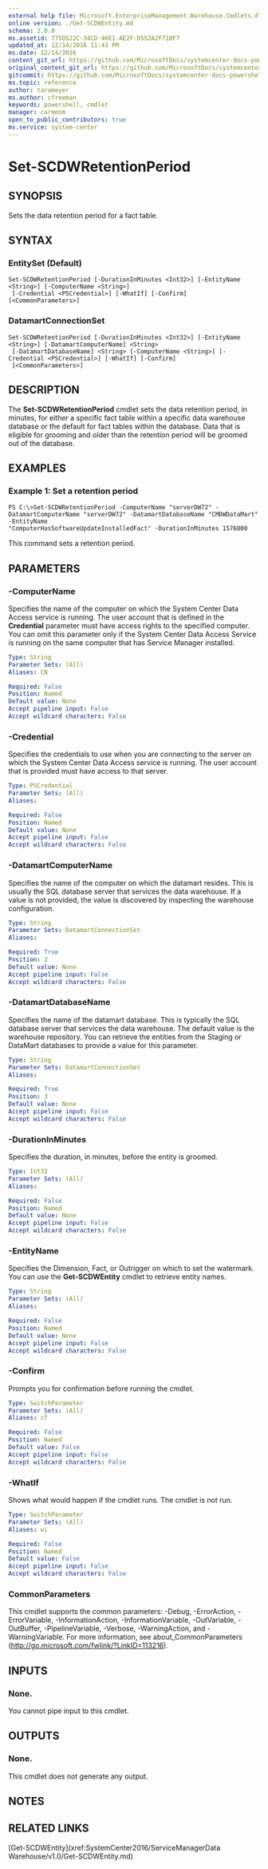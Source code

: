 ```yaml
---
external help file: Microsoft.EnterpriseManagement.Warehouse.Cmdlets.dll-Help.xml
online version: ./Get-SCDWEntity.md
schema: 2.0.0
ms.assetid: 775D522C-34CD-46E1-AE2F-D552A2F710F7
updated_at: 12/14/2016 11:43 PM
ms.date: 12/14/2016
content_git_url: https://github.com/MicrosoftDocs/systemcenter-docs-powershell/blob/master/systemcenter-cmdlets/SystemCenter2016/ServiceManagerData%20Warehouse/v1.0/Set-SCDWRetentionPeriod.md
original_content_git_url: https://github.com/MicrosoftDocs/systemcenter-docs-powershell/blob/master/systemcenter-cmdlets/SystemCenter2016/ServiceManagerData%20Warehouse/v1.0/Set-SCDWRetentionPeriod.md
gitcommit: https://github.com/MicrosoftDocs/systemcenter-docs-powershell/blob/96cd9bd2780eb6b78c540fa00d3b8a4313e3ed40/systemcenter-cmdlets/SystemCenter2016/ServiceManagerData%20Warehouse/v1.0/Set-SCDWRetentionPeriod.md
ms.topic: reference
author: tarameyer
ms.author: cfreeman
keywords: powershell, cmdlet
manager: carmonm
open_to_public_contributors: true
ms.service: system-center
---
```


# Set-SCDWRetentionPeriod

## SYNOPSIS
Sets the data retention period for a fact table.

## SYNTAX

### EntitySet (Default)
```
Set-SCDWRetentionPeriod [-DurationInMinutes <Int32>] [-EntityName <String>] [-ComputerName <String>]
 [-Credential <PSCredential>] [-WhatIf] [-Confirm] [<CommonParameters>]
```

### DatamartConnectionSet
```
Set-SCDWRetentionPeriod [-DurationInMinutes <Int32>] [-EntityName <String>] [-DatamartComputerName] <String>
 [-DatamartDatabaseName] <String> [-ComputerName <String>] [-Credential <PSCredential>] [-WhatIf] [-Confirm]
 [<CommonParameters>]
```

## DESCRIPTION
The **Set-SCDWRetentionPeriod** cmdlet sets the data retention period, in minutes, for either a specific fact table within a specific data warehouse database or the default for fact tables within the database.
Data that is eligible for grooming and older than the retention period will be groomed out of the database.

## EXAMPLES

### Example 1: Set a retention period
```
PS C:\>Set-SCDWRetentionPeriod -ComputerName "serverDW72" -DatamartComputerName "serverDW72" -DatamartDatabaseName "CMDWDataMart" -EntityName
"ComputerHasSoftwareUpdateInstalledFact" -DurationInMinutes 1576800
```

This command sets a retention period.

## PARAMETERS

### -ComputerName
Specifies the name of the computer on which the System Center Data Access service is running.
The user account that is defined in the **Credential** parameter must have access rights to the specified computer.
You can omit this parameter only if the System Center Data Access Service is running on the same computer that has Service Manager installed.

```yaml
Type: String
Parameter Sets: (All)
Aliases: CN

Required: False
Position: Named
Default value: None
Accept pipeline input: False
Accept wildcard characters: False
```

### -Credential
Specifies the credentials to use when you are connecting to the server on which the System Center Data Access service is running.
The user account that is provided must have access to that server.

```yaml
Type: PSCredential
Parameter Sets: (All)
Aliases: 

Required: False
Position: Named
Default value: None
Accept pipeline input: False
Accept wildcard characters: False
```

### -DatamartComputerName
Specifies the name of the computer on which the datamart resides.
This is usually the SQL database server that services the data warehouse.
If a value is not provided, the value is discovered by inspecting the warehouse configuration.

```yaml
Type: String
Parameter Sets: DatamartConnectionSet
Aliases: 

Required: True
Position: 2
Default value: None
Accept pipeline input: False
Accept wildcard characters: False
```

### -DatamartDatabaseName
Specifies the name of the datamart database.
This is typically the SQL database server that services the data warehouse.
The default value is the warehouse repository.
You can retrieve the entities from the Staging or DataMart databases to provide a value for this parameter.

```yaml
Type: String
Parameter Sets: DatamartConnectionSet
Aliases: 

Required: True
Position: 3
Default value: None
Accept pipeline input: False
Accept wildcard characters: False
```

### -DurationInMinutes
Specifies the duration, in minutes, before the entity is groomed.

```yaml
Type: Int32
Parameter Sets: (All)
Aliases: 

Required: False
Position: Named
Default value: None
Accept pipeline input: False
Accept wildcard characters: False
```

### -EntityName
Specifies the Dimension, Fact, or Outrigger on which to set the watermark.
You can use the **Get-SCDWEntity** cmdlet to retrieve entity names.

```yaml
Type: String
Parameter Sets: (All)
Aliases: 

Required: False
Position: Named
Default value: None
Accept pipeline input: False
Accept wildcard characters: False
```

### -Confirm
Prompts you for confirmation before running the cmdlet.

```yaml
Type: SwitchParameter
Parameter Sets: (All)
Aliases: cf

Required: False
Position: Named
Default value: False
Accept pipeline input: False
Accept wildcard characters: False
```

### -WhatIf
Shows what would happen if the cmdlet runs.
The cmdlet is not run.

```yaml
Type: SwitchParameter
Parameter Sets: (All)
Aliases: wi

Required: False
Position: Named
Default value: False
Accept pipeline input: False
Accept wildcard characters: False
```

### CommonParameters
This cmdlet supports the common parameters: -Debug, -ErrorAction, -ErrorVariable, -InformationAction, -InformationVariable, -OutVariable, -OutBuffer, -PipelineVariable, -Verbose, -WarningAction, and -WarningVariable. For more information, see about_CommonParameters (http://go.microsoft.com/fwlink/?LinkID=113216).

## INPUTS

### None.
You cannot pipe input to this cmdlet.

## OUTPUTS

### None.
This cmdlet does not generate any output.

## NOTES

## RELATED LINKS

[Get-SCDWEntity](xref:SystemCenter2016/ServiceManagerData Warehouse/v1.0/Get-SCDWEntity.md)

